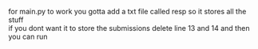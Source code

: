 for main.py to work you gotta add a txt file called resp so it stores all the stuff
<br>
if you dont want it to store the submissions delete line 13 and 14 and then you can run